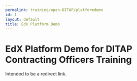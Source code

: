 ```yaml
---
permalink: training/open-DITAP/platformdemo
id: 1
layout: default
title: EdX Platform Demo
---
```


# EdX Platform Demo for DITAP Contracting Officers Training

Intended to be a redirect link.
